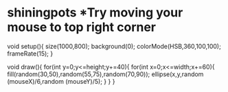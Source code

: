 # shiningpots  *Try moving your mouse to top right corner
void setup(){
  size(1000,800);
  background(0);
  colorMode(HSB,360,100,100);
  frameRate(15);
}

void draw(){
    for(int y=0;y<=height;y+=40){
  for(int x=0;x<=width;x+=60){ 
    fill(random(30,50),random(55,75),random(70,90));
    ellipse(x,y,random (mouseX)/6,random (mouseY)/5);
  }
  }
}

